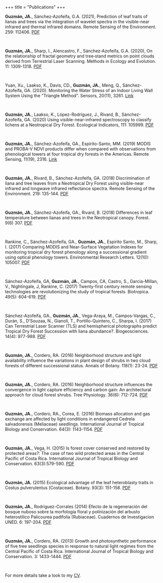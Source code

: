 +++
title = "Publications"
+++

**Guzmán, JA.**, Sánchez‐Azofeifa, G.A. (2021), Prediction of leaf traits of lianas and trees via the integration of wavelet spectra in the visible-near infrared and thermal infrared domains. Remote Sensing of the Environment. 259: 112406. 
[PDF](https://drive.google.com/file/d/1Km6Tgsx5aXHNymQnaUE1B9n7Qx4pnu6t/view?usp=sharing)

<br/>

**Guzmán, JA.**, Sharp, I., Alencastro, F., Sánchez‐Azofeifa, G.A. (2020), On the relationship of fractal geometry and tree‐stand metrics on point clouds derived from Terrestrial Laser Scanning. Methods in Ecology and Evolution. 11: 1309-1318. 
[PDF](https://drive.google.com/file/d/1rZyLJ-4bgqU0du_ViX2RkdKcATjnKcbx/view?usp=sharing)

<br/>

Yuan, Xu., Laakso, K., Davis, CD., **Guzmán, JA.**, Meng, Q., Sánchez-Azofeifa, GA. (2020). Monitoring the Water Stress of an Indoor Living Wall System Using the "Triangle Method". Sensors, 20(11), 3261.
[Link](https://doi.org/10.3390/s20113261)

<br/>

**Guzmán, JA.**, Laakso, K., López-Rodríguez, J., Rivard, B., Sánchez-Azofeifa, GA. (2020) Using visible-near-infrared spectroscopy to classify lichens at a Neotropical Dry Forest. Ecological Indicators, 111: 105999.
[PDF](https://drive.google.com/file/d/1MeeG4oPeboNewUTbbG4x-1H9hCADQMxi/view?usp=sharing)

<br/>

**Guzmán, JA.**, Sánchez-Azofeifa, GA., Espírito-Santo, MM. (2019) MODIS and PROBA-V NDVI products differ when compared with observations from phenological towers at four tropical dry forests in the Americas. Remote Sensing, 11(19), 2316. [Link](https://doi.org/10.3390/rs11192316)

<br/> 

**Guzmán, JA.**, Rivard, B., Sánchez-Azofeifa, GA. (2018) Discrimination of liana and tree leaves from a Neotropical Dry Forest using visible-near infrared and longwave infrared reflectance spectra. Remote Sensing of the Environment. 219: 135-144. [PDF](https://drive.google.com/file/d/1U0TuoWtruqugQrmgbGE6RNSwgKMOhlfY/view?usp=sharing)

<br/> 

**Guzmán, JA.**, Sánchez-Azofeifa, GA., Rivard, B. (2018) Differences in leaf temperature between lianas and trees in the Neotropical canopy. Forest. 9(6) 307. [PDF](https://www.mdpi.com/1999-4907/9/6/307)

<br/>

Rankine, C., Sánchez-Azofeifa, GA., **Guzmán, JA.**, Espirito Santo, M., Sharp, I. (2017) Comparing MODIS and Near-Surface Vegetation Indexes for monitoring tropical dry forest phenology along a successional gradient using optical phenology towers. Environmental Research Letters. 12(10): 105007. [PDF](https://iopscience.iop.org/article/10.1088/1748-9326/aa838c)

<br/>

Sánchez-Azofeifa, GA, **Guzmán, JA.**, Campos, CA, Castro, S., Garcia-Millan, V., Nightingale, J, Rankine, C. (2017) Twenty-first century remote sensing technologies are revolutionizing the study of tropical forests. Biotropica. 49(5): 604-619. [PDF](https://drive.google.com/file/d/1oz9XHngmRcJg7Nfn-QPak5NJr-Mgf3Ri/view?usp=sharing)

<br/>

Sánchez-Azofeifa, GA., **Guzmán, JA.**, Vega-Araya, M., Campos-Vargas, C., Durán, S., D’Souzaa, N., Gianoli, T., Portillo-Quintero, C., Sharpa, I. (2017) Can Terrestrial Laser Scanner (TLS) and hemispherical photographs predict Tropical Dry Forest Succession with liana abundance?. Biogeosciences. 14(4): 977-988. [PDF](https://www.biogeosciences.net/14/977/2017/)

<br/>

**Guzmán, JA.**, Cordero, RA. (2016) Neighborhood structure and light availability influence the variations in plant design of shrubs in two cloud forests of different successional status. Annals of Botany. 118(1): 23-24. [PDF](https://academic.oup.com/aob/article/118/1/23/2196106)

<br/>

**Guzmán, JA.**, Cordero, RA. (2016) Neighborhood structure influences the convergence in light capture efficiency and carbon gain: An architectural approach for cloud forest shrubs. Tree Physiology. 36(6): 712-724. [PDF](https://academic.oup.com/treephys/article/36/6/712/1753433)

<br/>

**Guzmán, JA.**, Cordero, RA., Corea, E. (2016) Biomass allocation and gas exchange are affected by light conditions in endangered Cedrela salvadorensis (Meliaceae) seedlings. International Journal of Tropical Biology and Conservation. 64(3): 1143-1154. [PDF](https://revistas.ucr.ac.cr/index.php/rbt/article/view/19606)

<br/>

**Guzmán, JA.**, Vega, H. (2015) Is forest cover conserved and restored by protected areas?: The case of two wild protected areas in the Central Pacific of Costa Rica. International Journal of Tropical Biology and Conservation. 63(3):579-590. [PDF](https://revistas.ucr.ac.cr/index.php/rbt/article/view/15814)

<br/>

**Guzmán, JA.** (2015) Ecological advantage of the leaf heteroblasty traits in Costus pulverulentus (Costaceae). Botany. 93(3): 151-158. [PDF](https://drive.google.com/file/d/17MHaqU5pIoz4tGtxTQoQ6UoKBQp3v8iF/view?usp=sharing)

<br/>

**Guzmán, JA.**, Rodríguez-Corrales (2014) Efecto de la regeneración del bosque nuboso sobre la morfología floral y polinización del arbusto heterostílico Palicourea padifolia (Rubiaceae). Cuadernos de Investigacion UNED. 6: 197-204. [PDF](https://investiga.uned.ac.cr/revistas/index.php/cuadernos/article/viewFile/305/517)

<br/>

**Guzmán, JA.**, Cordero, RA. (2013) Growth and photosynthetic performance of five tree seedlings species in response to natural light regimes from the Central Pacific of Costa Rica. International Journal of Tropical Biology and Conservation. 3: 1433-1444. [PDF](https://www.redalyc.org/pdf/449/44930116034.pdf)

<br/>

For more details take a look to my [CV](https://drive.google.com/file/d/1tSJq6zTUPEWu3UmKa485smK0mA4iOYHE/view?usp=sharing).


